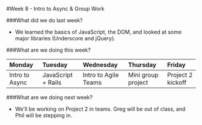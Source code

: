 #Week 8 - Intro to Async & Group Work

###What did we do last week?
- We learned the basics of JavaScript, the DOM, and looked at some major libraries (Underscore and jQuery).

###What are we doing this week?

|Monday         | Tuesday         |Wednesday        |Thursday         |  Friday
|:-----         |:-----           |:-----           |:-----           |:----- 
| Intro to Async | JavaScript + Rails | Intro to Agile Teams | Mini group project | Project 2 kickoff

###What are we doing next week?
- We'll be working on Project 2 in teams. Greg will be out of class, and Phil will be stepping in.
